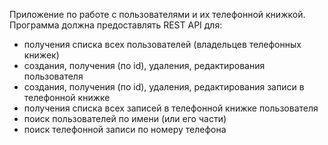 Приложение по работе с пользователями и их телефонной книжкой.
Программа должна предоставлять REST API для:
* получения списка всех пользователей (владельцев телефонных книжек)
* создания, получения (по id), удаления, редактирования пользователя
* создания, получения (по id), удаления, редактирования записи в телефонной книжке
* получения списка всех записей в телефонной книжке пользователя
* поиск пользователей по имени (или его части)
* поиск телефонной записи по номеру телефона

